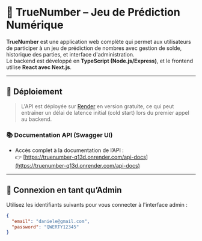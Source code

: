 # 🎲 TrueNumber – Jeu de Prédiction Numérique

**TrueNumber** est une application web complète qui permet aux utilisateurs de participer à un jeu de prédiction de nombres avec gestion de solde, historique des parties, et interface d'administration.  
Le backend est développé en **TypeScript (Node.js/Express)**, et le frontend utilise **React avec Next.js**.

---

## 🚀 Déploiement

> L'API est déployée sur [Render](https://render.com) en version gratuite, ce qui peut entraîner un délai de latence initial (cold start) lors du premier appel au backend.

### 📚 Documentation API (Swagger UI)

- Accès complet à la documentation de l’API :  
  👉 [https://truenumber-q13d.onrender.com/api-docs](https://truenumber-q13d.onrender.com/api-docs)

---

## 👤 Connexion en tant qu’Admin

Utilisez les identifiants suivants pour vous connecter à l'interface admin :

```json
{
  "email": "daniele@gmail.com",
  "password": "QWERTY12345"
}
